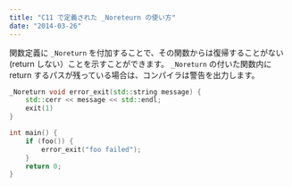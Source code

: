 ```yaml
---
title: "C11 で定義された _Noreteurn の使い方"
date: "2014-03-26"
---
```


関数定義に `_Noreturn` を付加することで、その関数からは復帰することがない (return しない）ことを示すことができます。
`_Noreturn` の付いた関数内に return するパスが残っている場合は、コンパイラは警告を出力します。

~~~ cpp
_Noreturn void error_exit(std::string message) {
    std::cerr << message << std::endl;
    exit(1)
}

int main() {
    if (foo()) {
        error_exit("foo failed");
    }
    return 0;
}
~~~

